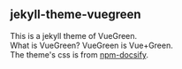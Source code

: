 ## jekyll-theme-vuegreen
This is a jekyll theme of VueGreen.  
What is VueGreen? VueGreen is Vue+Green.  
The theme's css is from [npm-docsify](https://npmjs.com/docsify).
